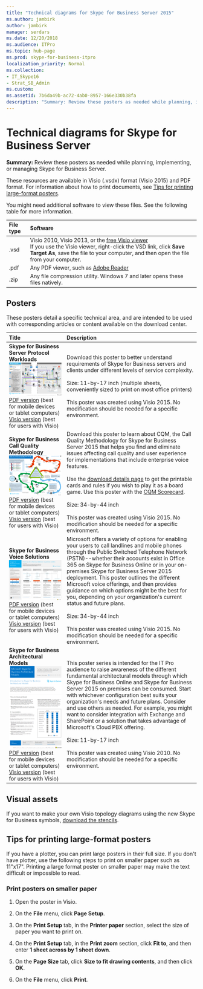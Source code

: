 ```yaml
---
title: "Technical diagrams for Skype for Business Server 2015"
ms.author: jambirk
author: jambirk
manager: serdars
ms.date: 12/20/2018
ms.audience: ITPro
ms.topic: hub-page
ms.prod: skype-for-business-itpro
localization_priority: Normal
ms.collection: 
- IT_Skype16
- Strat_SB_Admin
ms.custom:
ms.assetid: 7b6da49b-ac72-4ab0-8957-166e330b38fa
description: "Summary: Review these posters as needed while planning, implementing, or managing Skype for Business Server."
---
```


# Technical diagrams for Skype for Business Server 

**Summary:** Review these posters as needed while planning, implementing, or managing Skype for Business Server.
  
These resources are available in Visio (.vsdx) format (Visio 2015) and PDF format. For information about how to print documents, see [Tips for printing large-format posters](technical-diagrams.md#tips).
  
You might need additional software to view these files. See the following table for more information.
  
|File type|Software|
|:--- |:--- |
|.vsd  <br/> |Visio 2010, Visio 2013, or the [free Visio viewer](https://go.microsoft.com/fwlink/p/?LinkId=393676) <br/> If you use the Visio viewer, right-click the VSD link, click **Save Target As**, save the file to your computer, and then open the file from your computer.  <br/> |
|.pdf  <br/> |Any PDF viewer, such as [Adobe Reader](https://go.microsoft.com/fwlink/p/?LinkId=393675) <br/> |
|.zip  <br/> |Any file compression utility. Windows 7 and later opens these files natively.  <br/> |
   
## Posters

These posters detail a specific technical area, and are intended to be used with corresponding articles or content available on the download center. 
  
|**Title**|**Description**|
|:-----|:-----|
|**Skype for Business Server Protocol Workloads** <br/>![SfB Protocol Workloads poster](media/0dccf933-eab3-4793-a8a4-4f6b9b0b4fa0.png)<br/>[PDF version](https://go.microsoft.com/fwlink/p/?LinkId=550989) (best for mobile devices or tablet computers) <br/> [Visio version](https://go.microsoft.com/fwlink/p/?LinkId=550991) (best for users with Visio) <br/> |Download this poster to better understand requirements of Skype for Business servers and clients under different levels of service complexity.<br/>  <br/> Size: 11-by-17 inch (multiple sheets, conveniently sized to print on most office printers)  <br/> <br/> This poster was created using Visio 2015. No modification should be needed for a specific environment.  <br/> |
|**Skype for Business Call Quality Methodology** <br/> ![Thumbnail for the CQM poster](media/69d33707-8dc4-446a-8d72-0a77be59a64a.png)[PDF version](https://go.microsoft.com/fwlink/p/?LinkId=617899) (best for mobile devices or tablet computers) <br/> [Visio version](https://go.microsoft.com/fwlink/p/?LinkId=617900) (best for users with Visio) <br/> |Download this poster to learn about CQM, the Call Quality Methodology for Skype for Business Server 2015 that helps you find and eliminate issues affecting call quality and user experience for implementations that include enterprise voice features.  <br/> <br/> Use the [download details page](https://go.microsoft.com/fwlink/p/?LinkId=617898) to get the printable cards and rules if you wish to play it as a board game. Use this poster with the [CQM Scorecard](https://go.microsoft.com/fwlink/p/?LinkId=617904).  <br/><br/> Size: 34-by-44 inch  <br/> <br/> This poster was created using Visio 2015. No modification should be needed for a specific environment.  <br/> |
|**Skype for Business Voice Solutions** <br/> ![Plan Voice Solution poster Thumbnail](media/1d3371f3-d554-4d6b-ac4f-a927bbe50b26.png) <br/> [PDF version](https://go.microsoft.com/fwlink/?linkid=869123) (best for mobile devices or tablet computers) <br/> [Visio version](https://go.microsoft.com/fwlink/?linkid=869124) (best for users with Visio) <br/> |Microsoft offers a variety of options for enabling your users to call landlines and mobile phones through the Public Switched Telephone Network (PSTN)--whether their accounts exist in Office 365 on Skype for Business Online or in your on-premises Skype for Business Server 2015 deployment. This poster outlines the different Microsoft voice offerings, and then provides guidance on which options might be the best for you, depending on your organization's current status and future plans. <br/> <br/> Size: 34-by-44 inch  <br/><br/> This poster was created using Visio 2015. No modification should be needed for a specific environment.  <br/> |
|**Skype for Business Architectural Models** <br/> ![Skype for Business Architectural Models thumbnail](media/0734153f-af7b-4cf3-b095-96bdd1de3fb0.png) <br/> [PDF version](https://go.microsoft.com/fwlink/?linkid=869125) (best for mobile devices or tablet computers) <br/> [Visio version](https://go.microsoft.com/fwlink/?linkid=869126) (best for users with Visio) <br/> |This poster series is intended for the IT Pro audience to raise awareness of the different fundamental architectural models through which Skype for Business Online and Skype for Business Server 2015 on premises can be consumed. Start with whichever configuration best suits your organization's needs and future plans. Consider and use others as needed. For example, you might want to consider integration with Exchange and SharePoint or a solution that takes advantage of Microsoft's Cloud PBX offering.  <br/><br/> Size: 11-by-17 inch  <br/><br/> This poster was created using Visio 2010. No modification should be needed for a specific environment.  <br/> |
   
## Visual assets

If you want to make your own Visio topology diagrams using the new Skype for Business symbols, [download the stencils](https://go.microsoft.com/fwlink/p/?LinkId=550985).
  
## Tips for printing large-format posters
<a name="tips"> </a>

If you have a plotter, you can print large posters in their full size. If you don't have plotter, use the following steps to print on smaller paper such as 11"x17". Printing a large format poster on smaller paper may make the text difficult or impossible to read.
  
### Print posters on smaller paper

1. Open the poster in Visio.
    
2. On the **File** menu, click **Page Setup**.
    
3. On the **Print Setup** tab, in the **Printer paper** section, select the size of paper you want to print on.
    
4. On the **Print Setup** tab, in the **Print zoom** section, click **Fit to**, and then enter **1 sheet across by 1 sheet down**.
    
5. On the **Page Size** tab, click **Size to fit drawing contents**, and then click **OK**. 
    
6. On the **File** menu, click **Print**. 
    

